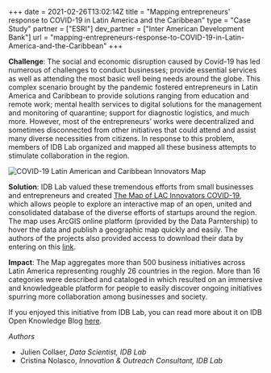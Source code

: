 +++
date = 2021-02-26T13:02:14Z
title = "Mapping entrepreneurs' response to COVID-19 in Latin America and the Caribbean"
type = "Case Study"
partner = ["ESRI"]
dev_partner = ["Inter American Development Bank"]
url = "mapping-entrepreneurs-response-to-COVID-19-in-Latin-America-and-the-Caribbean"
+++


**Challenge**: The social and economic disruption caused by Covid-19 has led numerous of challenges to conduct businesses; provide essential services as well as attending the most basic well being needs around the globe. This complex scenario brought by the pandemic fostered entrepreneurs in Latin America and Caribbean to provide solutions ranging from education and remote work; mental health services to digital solutions for the management and monitoring of quarantine; support for diagnostic logistics, and much more. However, most of the entrepreneurs’ works were decentralized and sometimes disconnected from other initiatives that could attend and assist many diverse necessities from citizens.  In response to this problem, members of IDB Lab organized and mapped all these business attempts to stimulate collaboration in the region.

![COVID-19 Latin American and Caribbean Innovators Map](/uploads/images/Innovation_Map_pict1.png "Latan Innovators Maps")

**Solution**: IDB Lab valued these tremendous efforts from small businesses and entrepreneurs and created [The Map of LAC Innovators COVID-19](https://bidlab.org/es/map-LAC-innovators-Covid-19), which allows people to explore an interactive map of an open, united and consolidated database of the diverse efforts of startups around the region. The map uses ArcGIS online platform (provided by the Data Parntership) to hover the data and publish a geographic map quickly and easily. The authors of the projects also provided access to download their data by entering on this [link](https://github.com/datapartnership/IDB-Lab-Map-LAC-Innovators-Coronavirus).

**Impact**: The Map aggregates more than 500 business initiatives across Latin America representing roughly 26 countries in the region. More than 16 categories were described and cataloged in which resulted on an immersive and knowledgeable platform for people to easily discover ongoing initiatives spurring more collaboration among businesses and society.

If you enjoyed this initiative from IDB Lab, you can read more about it on IDB Open Knowledge Blog [here](https://blogs.iadb.org/conocimiento-abierto/en/open-data-entrepreneurs-responding-covid-19-lac/). 

*Authors*
- Julien Collaer, *Data Scientist, IDB Lab*
- Cristina Nolasco, *Innovation & Outreach Consultant, IDB Lab*

